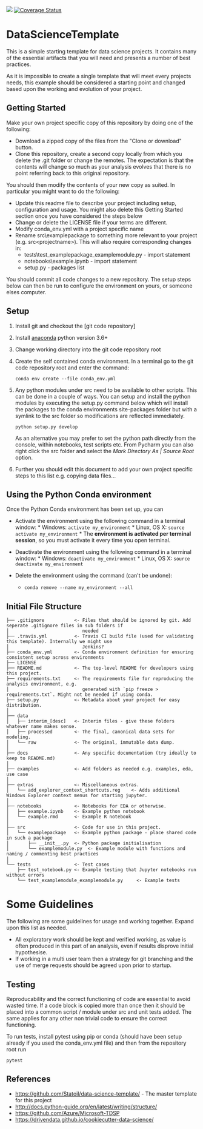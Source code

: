 [![](https://travis-ci.org/Statoil/data-science-template.svg?branch=master)](https://travis-ci.org/Statoil/data-science-template?branch=master)
[![Coverage Status](https://coveralls.io/repos/github/Statoil/data-science-template/badge.svg?branch=master)](https://coveralls.io/github/Statoil/data-science-template?branch=master)

# DataScienceTemplate
This is a simple starting template for data science projects. It contains many of the essential artifacts that you will
need and presents a number of best practices.

As it is impossible to create a single template that will meet every projects needs, this example should be considered
a starting point and changed based upon the working and evolution of your project.

## Getting Started
Make your own project specific copy of this repository by doing one of the following:

* Download a zipped copy of the files from the "Clone or download" button.
* Clone this repository, create a second copy locally from which you delete the .git folder or change the remotes. The expectation is that the contents will change so much as your analysis evolves that there is no point referring back to this original repository.

You should then modify the contents of your new copy as suited. In particular you might want to do the following:

* Update this readme file to describe your project including setup, configuration and usage. You might also delete this Getting Started section once you have considered the steps below
* Change or delete the LICENSE file if your terms are different.
* Modify conda_env.yml with a project specific name
* Rename src\examplepackage to something more relevant to your project (e.g. src\<projectname>). This will also require corresponding changes in:
   * tests\test_examplepackage_examplemodule.py - import statement 
   * notebooks\example.ipynb - import statement
   * setup.py - packages list

You should commit all code changes to a new repository. The setup steps below can then be run to configure the environment on yours, or someone elses computer.

## Setup
1. Install git and checkout the [git code repository]
2. Install [anaconda] python version 3.6+
3. Change working directory into the git code repository root
4. Create the self contained conda environment. In a terminal go to the git code repository root and enter the command:

   `conda env create --file conda_env.yml`

5. Any python modules under src need to be available to other scripts. This can be done in a couple of ways. You can 
setup and install the python modules by executing the setup.py command below which will install the packages to the 
conda environments site-packages folder but with a symlink to the src folder so modifications are reflected immediately. 

   `python setup.py develop`
   
    As an alternative you may prefer to set the python path directly from the console, within notebooks, test scripts 
    etc. From Pycharm you can also right click the src folder and select the _Mark Directory As | Source Root_ option.

6. Further you should edit this document to add your own project specific steps to this list e.g. copying data files...

## Using the Python Conda environment

Once the Python Conda environment has been set up, you can

* Activate the environment using the following command in a terminal window:
               * Windows: `activate my_environment`
               * Linux, OS X: `source activate my_environment`
               * The __environment is activated per terminal session__, so you must activate it every time you open terminal.


* Deactivate the environment using the following command in a terminal window:
               * Windows: `deactivate my_environment`
               * Linux, OS X: `source deactivate my_environment`
               
* Delete the environment using the command (can't be undone):
    * `conda remove --name my_environment --all`

## Initial File Structure

```
├── .gitignore           <- Files that should be ignored by git. Add seperate .gitignore files in sub folders if 
│                           needed
├── .travis.yml          <- Travis CI build file (used for validating this template). Internally we might use 
│                           Jenkins?
├── conda_env.yml        <- Conda environment definition for ensuring consistent setup across environments
├── LICENSE
├── README.md            <- The top-level README for developers using this project.
├── requirements.txt     <- The requirements file for reproducing the analysis environment, e.g.
│                           generated with `pip freeze > requirements.txt`. Might not be needed if using conda.
├── setup.py             <- Metadata about your project for easy distribution.
│
├── data
│   ├── interim_[desc]   <- Interim files - give these folders whatever name makes sense.
│   ├── processed        <- The final, canonical data sets for modeling.
│   └── raw              <- The original, immutable data dump.
│
├── docs                 <- Any specific documentation (try ideally to keep to README.md)
│
├── examples             <- Add folders as needed e.g. examples, eda, use case
│
├── extras               <- Miscellaneous extras.
│   └── add_explorer_context_shortcuts.reg    <- Adds additional Windows Explorer context menus for starting jupyter.
│
├── notebooks            <- Notebooks for EDA or otherwise.
│   ├── example.ipynb    <- Example python notebook
│   └── example.rmd      <- Example R notebook
│
├── src                  <- Code for use in this project.
│   └── examplepackage   <- Example python package - place shared code in such a package
│       ├── __init__.py  <- Python package initialisation
│       └── examplemodule.py  <- Example module with functions and naming / commenting best practices
│
└── tests                <- Test cases
    ├── test_notebook.py <- Example testing that Jupyter notebooks run without errors
    └── test_examplemodule_examplemodule.py     <- Example tests
```

# Some Guidelines
The following are some guidelines for usage and working together. Expand upon this list as needed.

* All exploratory work should be kept and verified working, as value is often produced in this part of an analysis, even if results disprove initial hypothesise. 
* If working in a multi user team then a strategy for git branching and the use of merge requests should be agreed upon prior to startup.

## Testing
Reproducability and the correct functioning of code are essential to avoid wasted time. If a code block is copied more 
than once then it should be placed into a common script / module under src and unit tests added. The same applies for 
any other non trivial code to ensure the correct functioning.

To run tests, install pytest using pip or conda (should have been setup already if you used the conda_env.yml file) and 
then from the repository root run
 
```pytest```

## References
* https://github.com/Statoil/data-science-template/ - The master template for this project
* http://docs.python-guide.org/en/latest/writing/structure/
* https://github.com/Azure/Microsoft-TDSP
* https://drivendata.github.io/cookiecutter-data-science/

[//]: #
   [anaconda]: <https://www.continuum.io/downloads>
